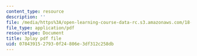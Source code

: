 ```yaml
---
content_type: resource
description: ''
file: /media/https%3A/open-learning-course-data-rc.s3.amazonaws.com/18-03-differential-equations-spring-2010/0784391527930f24806e3df312c258db_EWWw0jryj1A.pdf
file_type: application/pdf
resourcetype: Document
title: 3play pdf file
uid: 07843915-2793-0f24-806e-3df312c258db
---
```

